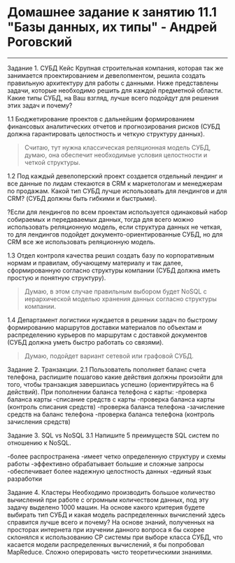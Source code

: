 # Домашнее задание к занятию 11.1 "Базы данных, их типы" - Андрей Роговский
---

Задание 1. СУБД
Кейс
Крупная строительная компания, которая так же занимается проектированием и девелопментом, решила создать правильную архитектуру для работы с данными. Ниже представлены задачи, которые необходимо решить для каждой предметной области.
Какие типы СУБД, на Ваш взгляд, лучше всего подойдут для решения этих задач и почему?

1.1 Бюджетирование проектов с дальнейшим формированием финансовых аналитических отчетов и прогнозирования рисков (СУБД должна гарантировать целостность и четкую структуру данных).

>Считаю, тут нужна классическая реляционная модель СУБД, думаю, она обеспечит необходимые условия целостности и четкой структуры.

1.2 Под каждый девелоперский проект создается отдельный лендинг и все данные по лидам стекаются в CRM к маркетологам и менеджерам по продажам. Какой тип СУБД лучше использовать для лендингов и для CRM? (СУБД должны быть гибкими и быстрыми).

?Если для лендингов по всем проектам используется одинаковый набор собираемых и передаваемых данных, тогда для всего можно использовать реляционную модель, если структура данных не четкая, то для лендингов подойдет документо-ориентированные СУБД, но для CRM все же использовать реляционную модель.

1.3 Отдел контроля качества решил создать базу по корпоративным нормам и правилам, обучающему материалу и так далее, сформированную согласно структуры компании (СУБД должна иметь простую и понятную структуру).

>Думаю, в этом случае правильным выбором будет NoSQL с иерархической моделью хранения данных согласно структуры компании.

1.4 Департамент логистики нуждается в решении задач по быстрому формированию маршрутов доставки материалов по объектам и распределению курьеров по маршрутам с доставкой документов (СУБД должна уметь быстро работать со связями).

>Думаю, подойдет вариант сетевой или графовой СУБД.


Задание 2. Транзакции.
2.1 Пользователь пополняет баланс счета телефона, распишите пошагово какие действия должны произойти для того, чтобы транзакция завершилась успешно (ориентируйтесь на 6 действий).
 При пополнении баланса телефона с карты:
 -проверка баланса карты
 -списание средств с карты
 -проверка баланса карты (контроль списания средств)
 -проверка баланса телефона
 -зачисление средств на баланс телефона
 -проверка баланса телефона (контроль зачисления средств)


Задание 3. SQL vs NoSQL
3.1 Напишите 5 преимуществ SQL систем по отношению к NoSQL.

 -более распространена
 -имеет четко определенную структуру и схемы работы
 -эффективно обрабатывает большие и сложные запросы
 -обеспечивает более надежную целостность данных
 -единый язык разработки


Задание 4. Кластеры
Необходимо производить большое количество вычислений при работе с огромным количеством данных, под эту задачу выделено 1000 машин.
На основе какого критерия будете выбирать тип СУБД и какая модель распределенных вычислений здесь справится лучше всего и почему?
На основе знаний, полученных на просторах интернета при изучении данного вопроса я бы скорее склонялся к использованию CP системы при выборе класса СУБД, что касается модели распределенных вычислений, я бы попробовал MapReduce. Сложно оперировать чисто теоретическими знаниями. 

